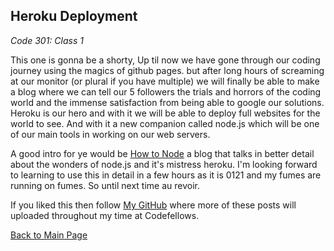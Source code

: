 ## Heroku Deployment

*Code 301: Class 1*

This one is gonna be a shorty, Up til now we have gone through our coding journey using the magics of github pages. but after long hours of screaming at our monitor (or plural if you have multiple) we will finally be able to make a blog where we can tell our 5 followers the trials and horrors of the coding world and the immense satisfaction from being able to google our solutions. Heroku is our hero and with it we will be able to deploy full websites for the world to see. And with it a new companion called node.js which will be one of our main tools in working on our web servers. 

A good intro for ye would be [How to Node](https://howtonode.org/deploy-blog-to-heroku) a blog that talks in better detail about the wonders of node.js and it's mistress heroku. I'm looking forward to learning to use this in detail in a few hours as it is 0121 and my fumes are running on fumes. So until next time au revoir.

If you liked this then follow [My GitHub](https://github.com/John-Ram) where more of these posts will uploaded throughout my time at Codefellows.

[Back to Main Page](https://john-ram.github.io/reading-notes.md/)